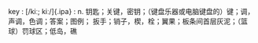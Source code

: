 key
:    [/kiː; kiː/]{.ipa}
:    n. 钥匙；关键，密钥；（键盘乐器或电脑键盘的）键；调，声调，色调；答案；图例； 扳手；销子，楔，栓；翼果；板条间首层灰泥；（篮球）罚球区；低岛，礁

